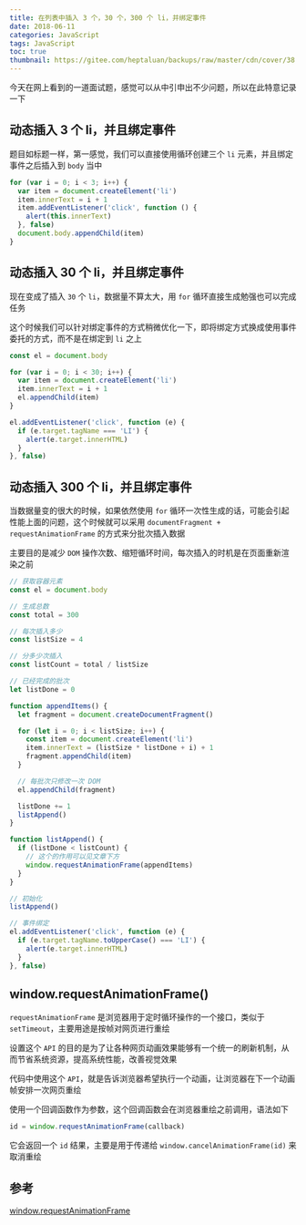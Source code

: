 ```yaml
---
title: 在列表中插入 3 个，30 个，300 个 li，并绑定事件
date: 2018-06-11
categories: JavaScript
tags: JavaScript
toc: true
thumbnail: https://gitee.com/heptaluan/backups/raw/master/cdn/cover/38.jpg
---
```


今天在网上看到的一道面试题，感觉可以从中引申出不少问题，所以在此特意记录一下

<!--more-->


## 动态插入 3 个 li，并且绑定事件

题目如标题一样，第一感觉，我们可以直接使用循环创建三个 `li` 元素，并且绑定事件之后插入到 `body` 当中

```js
for (var i = 0; i < 3; i++) {
  var item = document.createElement('li')
  item.innerText = i + 1
  item.addEventListener('click', function () {
    alert(this.innerText)
  }, false)
  document.body.appendChild(item)
}
```

## 动态插入 30 个 li，并且绑定事件

现在变成了插入 `30` 个 `li`，数据量不算太大，用 `for` 循环直接生成勉强也可以完成任务

这个时候我们可以针对绑定事件的方式稍微优化一下，即将绑定方式换成使用事件委托的方式，而不是在绑定到 `li` 之上

```js
const el = document.body

for (var i = 0; i < 30; i++) {
  var item = document.createElement('li')
  item.innerText = i + 1
  el.appendChild(item)
}

el.addEventListener('click', function (e) {
  if (e.target.tagName === 'LI') {
    alert(e.target.innerHTML)
  }
}, false)
```

## 动态插入 300 个 li，并且绑定事件

当数据量变的很大的时候，如果依然使用 `for` 循环一次性生成的话，可能会引起性能上面的问题，这个时候就可以采用 `documentFragment + requestAnimationFrame` 的方式来分批次插入数据

主要目的是减少 `DOM` 操作次数、缩短循环时间，每次插入的时机是在页面重新渲染之前

```js
// 获取容器元素
const el = document.body

// 生成总数
const total = 300

// 每次插入多少
const listSize = 4

// 分多少次插入
const listCount = total / listSize

// 已经完成的批次
let listDone = 0

function appendItems() {
  let fragment = document.createDocumentFragment()

  for (let i = 0; i < listSize; i++) {
    const item = document.createElement('li')
    item.innerText = (listSize * listDone + i) + 1
    fragment.appendChild(item)
  }

  // 每批次只修改一次 DOM
  el.appendChild(fragment)

  listDone += 1
  listAppend()
}

function listAppend() {
  if (listDone < listCount) {
    // 这个的作用可以见文章下方
    window.requestAnimationFrame(appendItems)
  }
}

// 初始化
listAppend()

// 事件绑定
el.addEventListener('click', function (e) {
  if (e.target.tagName.toUpperCase() === 'LI') {
    alert(e.target.innerHTML)
  }
}, false)
```

## window.requestAnimationFrame()

`requestAnimationFrame` 是浏览器用于定时循环操作的一个接口，类似于 `setTimeout`，主要用途是按帧对网页进行重绘

设置这个 `API` 的目的是为了让各种网页动画效果能够有一个统一的刷新机制，从而节省系统资源，提高系统性能，改善视觉效果

代码中使用这个 `API`，就是告诉浏览器希望执行一个动画，让浏览器在下一个动画帧安排一次网页重绘

使用一个回调函数作为参数，这个回调函数会在浏览器重绘之前调用，语法如下

```js
id = window.requestAnimationFrame(callback)
```

它会返回一个 `id` 结果，主要是用于传递给 `window.cancelAnimationFrame(id)` 来取消重绘





## 参考

[window.requestAnimationFrame](https://developer.mozilla.org/zh-CN/docs/Web/API/Window/requestAnimationFrame)